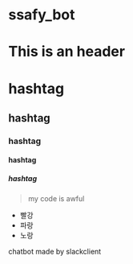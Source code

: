 # ssafy_bot

This is an header
=================

# hashtag
## hashtag
### hashtag
#### hashtag
##### hashtag

> my code is awful

* 빨강
 * 파랑
  * 노랑
  
chatbot made by slackclient
